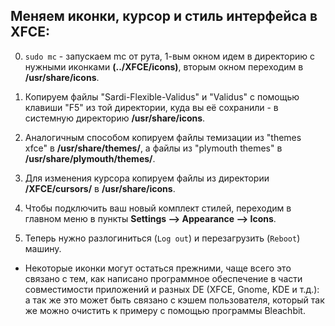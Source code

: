 ## Меняем иконки, курсор и стиль интерфейса в XFCE:


0. `sudo mc` - запускаем mc от рута, 1-вым окном идем в директорию с нужными иконками **(../XFCE/icons)**, вторым окном переходим в **/usr/share/icons**.
 
1. Копируем файлы "Sardi-Flexible-Validus" и "Validus" с помощью клавиши "F5" из той директории, куда вы её сохранили - в системную директорию **/usr/share/icons**.

2. Аналогичным способом копируем файлы темизации из "themes xfce" в **/usr/share/themes/**, а файлы из "plymouth themes" в **/usr/share/plymouth/themes/**.

3. Для изменения курсора копируем файлы из директории **/XFCE/cursors/** в **/usr/share/icons**.

4. Чтобы подключить ваш новый комплект стилей, переходим в главном меню в пункты **Settings --> Appearance --> Icons**.

5. Теперь нужно разлогиниться (`Log out`) и перезагрузить (`Reboot`) машину.

* Некоторые иконки могут остаться прежними, чаще всего это связано с тем, как написано программное обеспечение в части совместимости приложений и разных DE (XFCE,   Gnome, KDE и т.д.): а так же это может быть связано с кэшем пользователя, который так же можно очистить к примеру с помощью программы Bleachbit.
